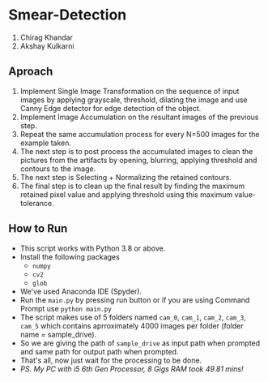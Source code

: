 # Smear-Detection 

1. Chirag Khandar  
2. Akshay Kulkarni

## Aproach

1. Implement Single Image Transformation on the sequence of input images by applying grayscale, threshold, dilating the image and use Canny Edge detector for edge detection of the object.
2. Implement Image Accumulation on the resultant images of the previous step.
3. Repeat the same accumulation process for every N=500 images for the example taken.
4. The next step is to post process the accumulated images to clean the pictures from the artifacts by opening, blurring, applying threshold and contours to the image.
5. The next step is Selecting + Normalizing the retained contours.
6. The final step is to clean up the final result by finding the maximum retained pixel value and applying threshold using this maximum value- tolerance.


## How to Run

* This script works with Python 3.8 or above.
* Install the following packages
  * `numpy`
  * `cv2`
  * `glob`
* We've used Anaconda IDE (Spyder).
* Run the `main.py` by pressing run button or if you are using Command Prompt use `python main.py`
* The script makes use of 5 folders named `cam_0`, `cam_1`, `cam_2`, `cam_3`, `cam_5` which contains aprroximately 4000 images per folder (folder name = sample_drive).
* So we are giving the path of `sample_drive` as input path when prompted and same path for output path when prompted.
* That's all, now just wait for the processing to be done.
* *PS. My PC with i5 6th Gen Processor, 8 Gigs RAM took 49.81 mins!*
